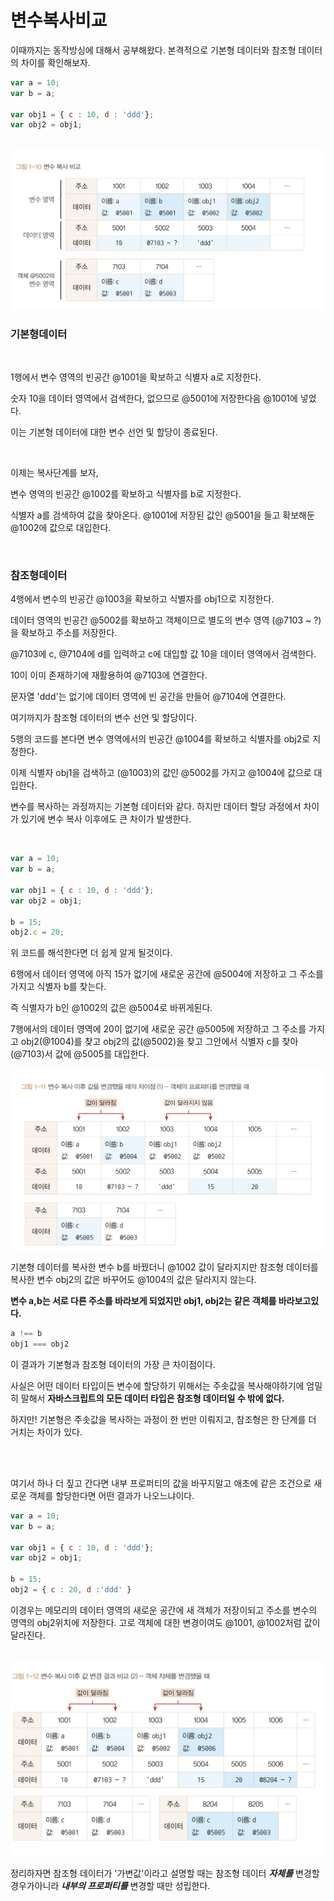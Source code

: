 # 변수복사비교

이때까지는 동작방싱에 대해서 공부해왔다. 본격적으로 기본형 데이터와 참조형 데이터의 차이를 확인해보자.

```js
var a = 10;
var b = a;

var obj1 = { c : 10, d : 'ddd'};
var obj2 = obj1;
```

<br>

<img src="./../img/변수복사비교.png">

<br>

### 기본형데이터

<br>

1행에서 변수 영역의 빈공간 @1001을 확보하고 식별자 a로 지정한다.

숫자 10을 데이터 영역에서 검색한다, 없으므로 @5001에 저장한다음 @1001에 넣었다.

이는 기본형 데이터에 대한 변수 선언 및 할당이 종료된다.

<br>

이제는 복사단계를 보자, 

변수 영역의 빈공간 @1002를 확보하고 식별자를 b로 지정한다.

식별자 a를 검색하여 값을 찾아온다. @1001에 저장된 값인 @5001을 들고 확보해둔 @1002에 값으로 대입한다.

<br>

### 참조형데이터

4행에서 변수의 빈공간 @1003을 확보하고 식별자를 obj1으로 지정한다.

데이터 영역의 빈공간 @5002를 확보하고 객체이므로 별도의 변수 영역 (@7103 ~ ?)을 확보하고 주소를 저장한다.

@7103에 c, @7104에 d를 입력하고 c에 대입할 값 10을 데이터 영역에서 검색한다.

10이 이미 존재하기에 재활용하여 @7103에 연결한다.

문자열 'ddd'는 없기에 데이터 영역에 빈 공간을 만들어 @7104에 연결한다.

여기까지가 참조형 데이터의 변수 선언 및 할당이다.

5행의 코드를 본다면 변수 영역에서의 빈공간 @1004를 확보하고 식별자를 obj2로 지정한다.

이제 식별자 obj1을 검색하고 (@1003)의 값인 @5002를 가지고 @1004에 값으로 대입한다.

변수를 복사하는 과정까지는 기본형 데이터와 같다. 하지만 데이터 할당 과정에서 차이가 있기에 변수 복사 이후에도 큰 차이가 발생한다.

<br>

```js
var a = 10;
var b = a;

var obj1 = { c : 10, d : 'ddd'};
var obj2 = obj1;

b = 15;
obj2.c = 20;
```
위 코드를 해석한다면 더 쉽게 알게 될것이다.

6행에서 데이터 영역에 아직 15가 없기에 새로운 공간에 @5004에 저장하고 그 주소를 가지고 식별자 b를 찾는다.

즉 식별자가 b인 @1002의 값은 @5004로 바뀌게된다.

7행에서의 데이터 영역에 20이 없기에 새로운 공간 @5005에 저장하고 그 주소를 가지고 obj2(@1004)를 찾고 obj2의 값(@5002)을 찾고 그안에서 식별자 c를 찾아(@7103)서 값에 @5005를 대입한다.

<img src="./../img/변수복사이후차이점.png">

<br>

기본형 데이터를 복사한 변수 b를 바꿨더니 @1002 값이 달라지지만 참조형 데이터를 복사한 변수 obj2의 값은 바꾸어도 @1004의 값은 달라지지 않는다.

**변수 a,b는 서로 다른 주소를 바라보게 되었지만 obj1, obj2는 같은 객체를 바라보고있다.**

```js
a !== b
obj1 === obj2
```

이 결과가 기본형과 참조형 데이터의 가장 큰 차이점이다.

사실은 어떤 데이터 타입이든 변수에 할당하기 위해서는 주솟값을 복사해야하기에 엄밀히 말해서 **자바스크립트의 모든 데이터 타입은 참조형 데이터일 수 밖에 없다.** 

하지만! 기본형은 주솟값을 복사하는 과정이 한 번만 이뤄지고, 참조형은 한 단계를 더 거치는 차이가 있다.

<br>
<br>

여기서 하나 더 짚고 간다면 내부 프로퍼티의 값을 바꾸지말고 애초에 같은 조건으로 새로운 객체를 할당한다면 어떤 결과가 나오느냐이다.

```js
var a = 10;
var b = a;

var obj1 = { c : 10, d : 'ddd'};
var obj2 = obj1;

b = 15;
obj2 = { c : 20, d :'ddd' }
```
이경우는 메모리의 데이터 영역의 새로운 공간에 새 객체가 저장이되고 주소를 변수의 영역의 obj2위치에 저장한다. 고로 객체에 대한 변경이여도 @1001, @1002처럼 값이 달라진다.

<br>

<img src="./../img/변수복사이후객체자체를변경.png">

정리하자면 참조형 데이터가 '가변값'이라고 설명할 때는 참조형 데이터  ***자체를*** 변경할 경우가아니라 ***내부의 프로퍼티를*** 변경할 때만 성립한다.